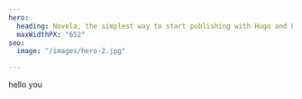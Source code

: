 ```yaml
---
hero:
  heading: Novela, the simplest way to start publishing with Hugo and Forestry.
  maxWidthPX: "652"
seo:
  image: "/images/hero-2.jpg"

---
```

hello you